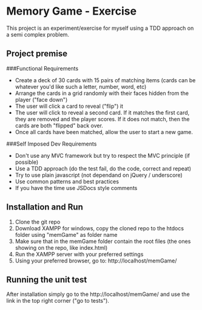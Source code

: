 Memory Game - Exercise
======================

This project is an experiment/exercise for myself using a TDD approach on a semi complex problem.

## Project premise

###Functional Requirements

- Create a deck of 30 cards with 15 pairs of matching items (cards can be whatever you'd like such a letter, number, word, etc)
- Arrange the cards in a grid randomly with their faces hidden from the player ("face down")
- The user will click a card to reveal ("flip") it
- The user will click to reveal a second card.  If it matches the first card, they are removed and the player scores.  If it does not match, then the cards are both "flipped" back over.
- Once all cards have been matched, allow the user to start a new game.

###Self Imposed Dev Requirements

- Don't use any MVC framework but try to respect the MVC principle (if possible)
- Use a TDD approach (do the test fail, do the code, correct and repeat)
- Try to use plain javascript (not dependand on jQuery / underscore)
- Use common patterns and best practices
- If you have the time use JSDocs style comments


## Installation and Run

1. Clone the git repo
2. Download XAMPP for windows, copy the cloned repo to the htdocs folder using "memGame" as folder name
3. Make sure that in the memGame folder contain the root files (the ones showing on the repo, like index.html)
4. Run the XAMPP server with your preferred settings
5. Using your preferred browser, go to: http://localhost/memGame/


## Running the unit test

After installation simply go to the http://localhost/memGame/ and use the link in the top right corner ("go to tests").
